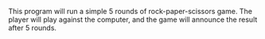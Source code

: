 This program will run a simple 5 rounds of rock-paper-scissors game. The player will play against the computer, and the game will announce the result after 5 rounds.